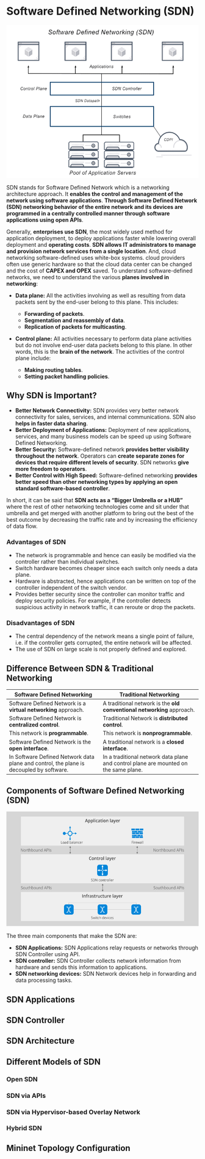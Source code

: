 # Software Defined Networking (SDN)

<p align="center"><img height="400" src="https://github.com/wasny0ps/Network-Notes/blob/main/1x4%20-%20Software%20Defined%20Networking/src/SDN.png"></p>

SDN stands for Software Defined Network which is a networking architecture approach. It **enables the control and management of the network using software applications**. **Through Software Defined Network (SDN) networking behavior of the entire network and its devices are programmed in a centrally controlled manner through software applications using open APIs**. 

Generally, **enterprises use SDN**, the most widely used method for application deployment, to deploy applications faster while lowering overall deployment and **operating costs**. **SDN allows IT administrators to manage and provision network services from a single location**. And, cloud networking software-defined uses white-box systems. cloud providers often use generic hardware so that the cloud data center can be changed and the cost of **CAPEX and OPEX** saved. To understand software-defined networks, we need to understand the various **planes involved in networking**:

- **Data plane:** All the activities involving as well as resulting from data packets sent by the end-user belong to this plane. This includes:
  
   - **Forwarding of packets**.
   - **Segmentation and reassembly of data**.
   - **Replication of packets for multicasting**.

- **Control plane:** All activities necessary to perform data plane activities but do not involve end-user data packets belong to this plane. In other words, this is the **brain of the network**. The activities of the control plane include:
  
   - **Making routing tables**.
   - **Setting packet handling policies**.


## Why SDN is Important?

- **Better Network Connectivity:** SDN provides very better network connectivity for sales, services, and internal communications. SDN also **helps in faster data sharing**.
- **Better Deployment of Applications:** Deployment of new applications, services, and many business models can be speed up using Software Defined Networking.
- **Better Security:** Software-defined network **provides better visibility throughout the network**. Operators can **create separate zones for devices that require different levels of security**. SDN networks **give more freedom to operators**.
- **Better Control with High Speed:** Software-defined networking **provides better speed than other networking types by applying an open standard software-based controller**.

In short, it can be said that **SDN acts as a “Bigger Umbrella or a HUB”** where the rest of other networking technologies come and sit under that umbrella and get merged with another platform to bring out the best of the best outcome by decreasing the traffic rate and by increasing the efficiency of data flow.

### Advantages of SDN

- The network is programmable and hence can easily be modified via the controller rather than individual switches.
- Switch hardware becomes cheaper since each switch only needs a data plane.
- Hardware is abstracted, hence applications can be written on top of the controller independent of the switch vendor.
- Provides better security since the controller can monitor traffic and deploy security policies. For example, if the controller detects suspicious activity in network traffic, it can reroute or drop the packets.

### Disadvantages of SDN

- The central dependency of the network means a single point of failure, i.e. if the controller gets corrupted, the entire network will be affected.
- The use of SDN on large scale is not properly defined and explored.


## Difference Between SDN & Traditional Networking

|Software Defined Networking|Traditional Networking|
|-|-|
|Software Defined Network is a **virtual networking** approach.|A traditional network is the **old conventional networking** approach.|
|Software Defined Network is **centralized control**.|Traditional Network is **distributed control**.|
|This network is **programmable**.|This network is **nonprogrammable**.|
|Software Defined Network is the **open interface**.|A traditional network is a **closed interface**.|
|In Software Defined Network data plane and control, the plane is decoupled by software.|In a traditional network data plane and control plane are mounted on the same plane.|

## Components of Software Defined Networking (SDN)

<p align="center"><img height="300" src="https://github.com/wasny0ps/Network-Notes/blob/main/1x4%20-%20Software%20Defined%20Networking/src/SDN_components.png"></p>

The three main components that make the SDN are:
- **SDN Applications:** SDN Applications relay requests or networks through SDN Controller using API.
- **SDN controller:** SDN Controller collects network information from hardware and sends this information to applications. 
- **SDN networking devices:** SDN Network devices help in forwarding and data processing tasks.

## SDN Applications

## SDN Controller


## SDN Architecture


## Different Models of SDN

### Open SDN

### SDN via APIs

### SDN via Hypervisor-based Overlay Network

### Hybrid SDN

## Mininet Topology Configuration


